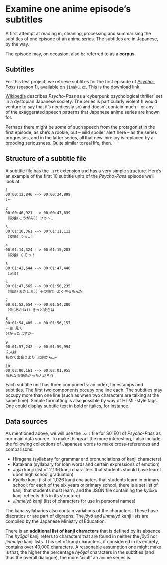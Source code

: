 # Examine one anime episode’s subtitles

A first attempt at reading in, cleaning, processing and summarising the subtitles of one episode of an anime series. The subtitles are in Japanese, by the way.

The episode may, on occasion, also be referred to as a **corpus**.

## Subtitles

For this test project, we retrieve subtitles for the first episode of [_Psycho-Pass_ (season 1)](https://en.wikipedia.org/wiki/Psycho-Pass), available on `jimaku.cc`. [This is the download link.](https://jimaku.cc/entry/1407/download/Psycho-Pass.S01E01.WEBRip.Netflix.ja%5Bcc%5D.srt)

[Wikipedia](https://en.wikipedia.org/wiki/Psycho-Pass) describes _Psycho-Pass_ as a ‘cyberpunk psychological thriller’ set in a dystopian Japanese society. The series is particularly violent (I would venture to say that it’s needlessly so) and doesn’t contain much – or any – of the exaggerated speech patterns that Japanese anime series are known for.

Perhaps there might be _some_ of such speech from the protagonist in the first episode, as she’s a rookie, but – mild spoiler alert here – as the series progresses, and in the latter series, all that new-hire joy is replaced by a brooding seriousness. Quite similar to real life, then.

## Structure of a subtitle file

A subtitle file has the `.srt` extension and has a very simple structure. Here’s an example of the first 10 subtitle units of the _Psycho-Pass_ episode we’ll look at:

```text
1
00:00:12,846 --> 00:00:24,899
♪～

2
00:00:46,921 --> 00:00:47,839
（狡噛(こうがみ)）フゥ～…

3
00:01:10,361 --> 00:01:11,112
（狡噛）うっ…！

4
00:01:14,324 --> 00:01:15,283
（狡噛）くそっ！

5
00:01:42,644 --> 00:01:47,440
（足音）

6
00:01:47,565 --> 00:01:50,235
（槙島(まきしま)）その傷で よくやるもんだ

7
00:01:52,654 --> 00:01:54,280
（朱(あかね)）きっと彼らは―

8
00:01:54,405 --> 00:01:56,157
一目 見て
分かったはずだ―

9
00:01:57,242 --> 00:01:59,994
２人は
初めて出会うより 以前から…―

10
00:02:00,161 --> 00:02:01,955
ああなる運命だったんだろう―
```

Each subtitle unit has three components: an index, timestamps and subtitles. The first two components occupy one line each. The subtitles may occupy more than one line (such as when two characters are talking at the same time). Simple formatting is also possible by way of HTML-style tags. One could display subtitle text in bold or italics, for instance.

## Data sources

As mentioned above, we will use the `.srt` file for S01E01 of _Psycho-Pass_ as our main data source. To make things a little more interesting, I also include the following collections of Japanese words to make cross-references and comparisons:

- Hiragana (syllabary for grammar and pronunciations of kanji characters)
- Katakana (syllabary for loan words and certain expressions of emotion)
- _Jōyō_ kanji (list of 2,136 kanji characters that students should have learnt upon high school graduation)
- _Kyōiku_ kanji (list of 1,026 kanji characters that students learn in primary school; for each of the six years of primary school, there is a set list of kanji that students must learn, and the JSON file containing the _kyōiku_ kanji reflects this in its structure)
- _Jinmeiyō_ kanji (list of characters for use in personal names)

The kana syllabaries also contain variations of the characters. These have diacratics or are part of digraphs. The _jōyō_ and _jinmeiyō_ kanji lists are compiled by the Japanese Ministry of Education.

There is an **additional list of kanji characters** that is defined by its absence. The _hyōgai_ kanji refers to characters that are found in neither the _jōyō_ nor _jinmeiyō_ kanji lists. This set of kanji characters, if considered in its entirety, contains over 40,000 characters. A reasonable assumption one might make is that, the higher the percentage _hyōgai_ characters in the subtitles (and thus the overall dialogue), the more ‘adult’ an anime series is. 
